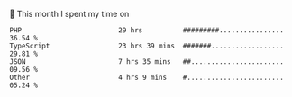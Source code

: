 📅 This month I spent my time on

<!--START_SECTION:waka-->

```text
PHP                        29 hrs          #########................   36.54 %
TypeScript                 23 hrs 39 mins  #######..................   29.81 %
JSON                       7 hrs 35 mins   ##.......................   09.56 %
Other                      4 hrs 9 mins    #........................   05.24 %
```

<!--END_SECTION:waka-->
